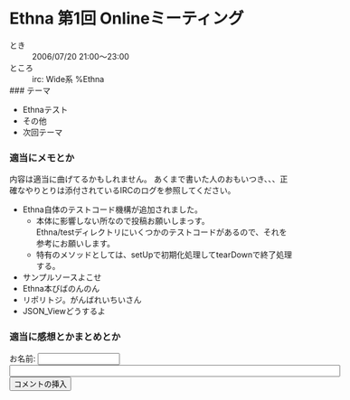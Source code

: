 # Ethna 第1回 Onlineミーティング
<dt>とき</dt>
<dd>2006/07/20 21:00〜23:00</dd>
<dt>ところ</dt>
<dd>irc: Wide系 %Ethna</dd>
</dl>
### テーマ

- Ethnaテスト  
- その他
- 次回テーマ

### 適当にメモとか

内容は適当に曲げてるかもしれません。 あくまで書いた人のおもいつき、、、正確なやりとりは添付されているIRCのログを参照してください。

- Ethna自体のテストコード機構が追加されました。
  - 本体に影響しない所なので投稿お願いしまっす。  
Ethna/testディレクトリにいくつかのテストコードがあるので、それを参考にお願いします。
  - 特有のメソッドとしては、setUpで初期化処理してtearDownで終了処理する。
- サンプルソースよこせ
- Ethna本びばのんのん
- リポリトジ。がんばれいちいさん
- JSON\_Viewどうするよ

### 適当に感想とかまとめとか
  
<form action="http://ethna.jp/index.php" method="post"> 
<div><input type="hidden" name="encode_hint" value="ぷ"></div>
 <div>
  <input type="hidden" name="plugin" value="comment">
  <input type="hidden" name="refer" value="ethna-community-topic-online-meeting_20060720">
  <input type="hidden" name="comment_no" value="0">
  <input type="hidden" name="nodate" value="0">
  <input type="hidden" name="above" value="1">
  <input type="hidden" name="digest" value="be5aa7f5759874871dfc4ec4d1085c1d">
  <label for="_p_comment_name_0">お名前: </label><input type="text" name="name" id="_p_comment_name_0" size="15">

  <input type="text" name="msg" id="_p_comment_comment_0" size="70">
  <input type="submit" name="comment" value="コメントの挿入">
 </div>
</form>
